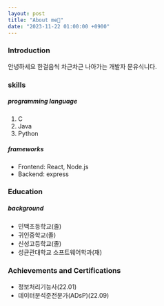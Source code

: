 ```yaml
---
layout: post
title: "About me👨"
date: "2023-11-22 01:00:00 +0900"
---
```


<h3>Introduction</h3>
<p>
  안녕하세요 한걸음씩 차근차근 나아가는 개발자 문유식니다.
</p>
<h3>skills</h3>
<h5>programming language</h5>
<ol>
  <li>C</li>
  <li>Java</li>
  <li>Python</li>
</ol>
<h5>frameworks</h5>
<ul>
  <li>Frontend: React, Node.js</li>
  <li>Backend: express</li>
</ul>

<h3>Education</h3>
<h5>background</h5>
<ul>
  <li> 민백초등학교(졸) </li>
  <li> 귀인중학교(졸) </li>
  <li> 신성고등학교(졸) </li>
  <li> 성균관대학교 소프트웨어학과(재) </li>
</ul>

<h3>Achievements and Certifications</h3>
<ul>
  <li> 정보처리기능사(22.01) </li>
  <li> 데이터분석준전문가(ADsP)(22.09) </li>
</ul>
